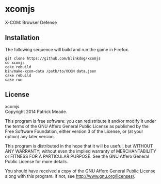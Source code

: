 # xcomjs
X-COM: Browser Defense

## Installation
The following sequence will build and run the game in Firefox.

    git clone https://github.com/blinkdog/xcomjs
    cd xcomjs
    cake rebuild
    bin/make-xcom-data /path/to/XCOM data.json
    cake rebuild
    cake run

## License
xcomjs<br/>
Copyright 2014 Patrick Meade.

This program is free software: you can redistribute it and/or modify
it under the terms of the GNU Affero General Public License as published by
the Free Software Foundation, either version 3 of the License, or
(at your option) any later version.

This program is distributed in the hope that it will be useful,
but WITHOUT ANY WARRANTY; without even the implied warranty of
MERCHANTABILITY or FITNESS FOR A PARTICULAR PURPOSE.  See the
GNU Affero General Public License for more details.

You should have received a copy of the GNU Affero General Public License
along with this program.  If not, see <http://www.gnu.org/licenses/>.
